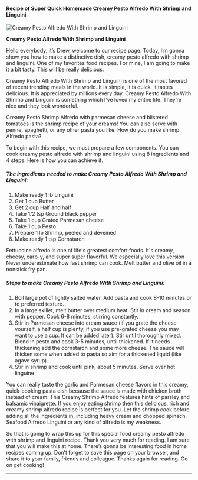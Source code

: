             

#### Recipe of Super Quick Homemade Creamy Pesto Alfredo With Shrimp and Linguini

![Creamy Pesto Alfredo With Shrimp and Linguini](https://img-global.cpcdn.com/recipes/5480205984464896/751x532cq70/creamy-pesto-alfredo-with-shrimp-and-linguini-recipe-main-photo.jpg)

**Creamy Pesto Alfredo With Shrimp and Linguini**

Hello everybody, it’s Drew, welcome to our recipe page. Today, I’m gonna show you how to make a distinctive dish, creamy pesto alfredo with shrimp and linguini. One of my favorites food recipes. For mine, I am going to make it a bit tasty. This will be really delicious.

Creamy Pesto Alfredo With Shrimp and Linguini is one of the most favored of recent trending meals in the world. It is simple, it is quick, it tastes delicious. It is appreciated by millions every day. Creamy Pesto Alfredo With Shrimp and Linguini is something which I’ve loved my entire life. They’re nice and they look wonderful.

Creamy Pesto Shrimp Alfredo with parmesan cheese and blistered tomatoes is the shrimp recipe of your dreams! You can also serve with penne, spaghetti, or any other pasta you like. How do you make shrimp Alfredo pasta?

To begin with this recipe, we must prepare a few components. You can cook creamy pesto alfredo with shrimp and linguini using 8 ingredients and 4 steps. Here is how you can achieve it.

##### The ingredients needed to make Creamy Pesto Alfredo With Shrimp and Linguini:

1.  Make ready 1 lb Linguini
2.  Get 1 cup Butter
3.  Get 2 cup Half and half
4.  Take 1/2 tsp Ground black pepper
5.  Take 1 cup Grated Parmesan cheese
6.  Take 1 cup Pesto
7.  Prepare 1 lb Shrimp, peeled and deveined
8.  Make ready 1 tsp Cornstarch

Fettuccine alfredo is one of life's greatest comfort foods. It's creamy, cheesy, carb-y, and super super flavorful. We especially love this version Never underestimate how fast shrimp can cook. Melt butter and olive oil in a nonstick fry pan.

##### Steps to make Creamy Pesto Alfredo With Shrimp and Linguini:

1.  Boil large pot of lightly salted water. Add pasta and cook 8-10 minutes or to preferred texture.
2.  In a large skillet, melt butter over medium heat. Stir in cream and season with pepper. Cook 6-8 minutes, stirring constantly.
3.  Stir in Parmesan cheese into cream sauce (if you grate the cheese yourself, a half cup is plenty, if you use pre-grated cheese you may want to use a cup. It can be added later). Stir until thoroughly mixed. Blend in pesto and cook 3-5 minutes, until thickened. If it needs thickening add the cornstarch and some more cheese. The sauce will thicken some when added to pasta so aim for a thickened liquid (like agave syrup).
4.  Stir in shrimp and cook until pink, about 5 minutes. Serve over hot linguine

You can really taste the garlic and Parmesan cheese flavors in this creamy, quick-cooking pasta dish because the sauce is made with chicken broth instead of cream. This Creamy Shrimp Alfredo features hints of parsley and balsamic vinaigrette. If you enjoy eating shrimp then this delicious, rich and creamy shrimp alfredo recipe is perfect for you. Let the shrimp cook before adding all the ingredients in, including heavy cream and chopped spinach. Seafood Alfredo Linguini or any kind of alfredo is my weakness.

So that is going to wrap this up for this special food creamy pesto alfredo with shrimp and linguini recipe. Thank you very much for reading. I am sure that you will make this at home. There’s gonna be interesting food in home recipes coming up. Don’t forget to save this page on your browser, and share it to your family, friends and colleague. Thanks again for reading. Go on get cooking!

* * *
